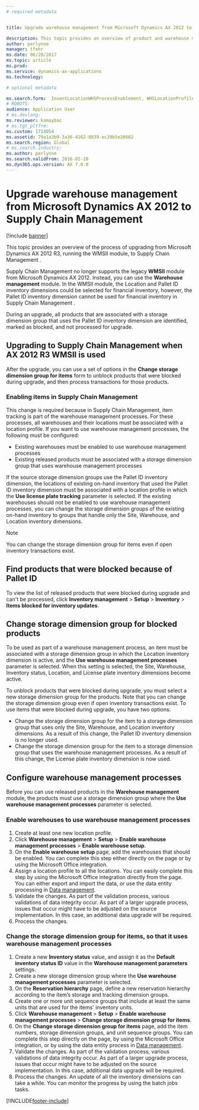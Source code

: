 ```yaml
---
# required metadata


title: Upgrade warehouse management from Microsoft Dynamics AX 2012 to Supply Chain Management 

description: This topic provides an overview of product and warehouse management migration options.
author: perlynne
manager: tfehr
ms.date: 06/20/2017
ms.topic: article
ms.prod: 
ms.service: dynamics-ax-applications
ms.technology: 

# optional metadata

ms.search.form:  InventLocationWHSProcessEnablement, WHSLocationProfile, InventTableStorageDimensionGroupChange, InventUpdateBlockedItem, WHSParameters, WHSReservationHierarchy, WHSUOMSeqGroupTable
# ROBOTS: 
audience: Application User
# ms.devlang: 
ms.reviewer: kamaybac
# ms.tgt_pltfrm: 
ms.custom: 1714054
ms.assetid: 79a1a3b9-3a36-4162-8839-ec39b5e26602
ms.search.region: Global
# ms.search.industry: 
ms.author: perlynne
ms.search.validFrom: 2016-02-28
ms.dyn365.ops.version: AX 7.0.0
---
```


# Upgrade warehouse management from Microsoft Dynamics AX 2012 to Supply Chain Management 


[!include [banner](../includes/banner.md)]

This topic provides an overview of the process of upgrading from Microsoft Dynamics AX 2012 R3, running the WMSII module, to Supply Chain Management .

Supply Chain Management no longer supports the legacy **WMSII** module from Microsoft Dynamics AX 2012. Instead, you can use the **Warehouse management** module. In the WMSII module, the Location and Pallet ID inventory dimensions could be selected for financial inventory, however, the Pallet ID inventory dimension cannot be used for financial inventory in Supply Chain Management .

During an upgrade, all products that are associated with a storage dimension group that uses the Pallet ID inventory dimension are identified, marked as blocked, and not processed for upgrade.

## Upgrading to Supply Chain Management when AX 2012 R3 WMSII is used
After the upgrade, you can use a set of options in the **Change storage dimension group for items** form to unblock products that were blocked during upgrade, and then process transactions for those products.

### Enabling items in Supply Chain Management 
This change is required because in Supply Chain Management, item tracking is part of the warehouse management processes. For these processes, all warehouses and their locations must be associated with a location profile. If you want to use warehouse management processes, the following must be configured:
-   Existing warehouses must be enabled to use warehouse management processes 
-   Existing released products must be associated with a storage dimension group that uses warehouse management processes 

If the source storage dimension groups use the Pallet ID inventory dimension, the locations of existing on-hand inventory that used the Pallet ID inventory dimension must be associated with a location profile in which the **Use license plate tracking** parameter is selected. If the existing warehouses should not be enabled to use warehouse management processes, you can change the storage dimension groups of the existing on-hand inventory to groups that handle only the Site, Warehouse, and Location inventory dimensions. 

> [!NOTE] 
>  You can change the storage dimension group for items even if open inventory transactions exist.

## Find products that were blocked because of Pallet ID
To view the list of released products that were blocked during upgrade and can't be processed, click **Inventory management** &gt; **Setup** &gt; **Inventory** &gt; **Items blocked for inventory updates**.

## Change storage dimension group for blocked products 
 
To be used as part of a warehouse management process, an item must be associated with a storage dimension group in which the Location inventory dimension is active, and the **Use warehouse management processes** parameter is selected. When this setting is selected, the Site, Warehouse, Inventory status, Location, and License plate inventory dimensions become active.

To unblock products that were blocked during upgrade, you must select a new storage dimension group for the products. Note that you can change the storage dimension group even if open inventory transactions exist. To use items that were blocked during upgrade, you have two options:

-   Change the storage dimension group for the item to a storage dimension group that uses only the Site, Warehouse, and Location inventory dimensions. As a result of this change, the Pallet ID inventory dimension is no longer used.
-   Change the storage dimension group for the item to a storage dimension group that uses the warehouse management processes. As a result of this change, the License plate inventory dimension is now used.

## Configure warehouse management processes
Before you can use released products in the **Warehouse management** module, the products must use a storage dimension group where the **Use warehouse management processes** parameter is selected.

### Enable warehouses to use warehouse management processes

1.  Create at least one new location profile.
2.  Click **Warehouse management** &gt; **Setup** &gt; **Enable warehouse management processes** &gt; **Enable warehouse setup**.
3.  On the **Enable warehouse setup** page, add the warehouses that should be enabled. You can complete this step either directly on the page or by using the Microsoft Office integration.
4.  Assign a location profile to all the locations. You can easily complete this step by using the Microsoft Office integration directly from the page. You can either export and import the data, or use the data entity processing in [Data management](../../dev-itpro/data-entities/data-entities.md).
5.  Validate the changes. As part of the validation process, various validations of data integrity occur. As part of a larger upgrade process, issues that occur might have to be adjusted on the source implementation. In this case, an additional data upgrade will be required.
6.  Process the changes.

### Change the storage dimension group for items, so that it uses warehouse management processes

1.  Create a new **Inventory status** value, and assign it as the **Default inventory status ID** value in the **Warehouse management parameters** settings.
2.  Create a new storage dimension group where the **Use warehouse management processes** parameter is selected.
3.  On the **Reservation hierarchy** page, define a new reservation hierarchy according to the item’s storage and tracking dimension groups.
4.  Create one or more unit sequence groups that include at least the same units that are used for the items' inventory units.
5.  Click **Warehouse management** &gt; **Setup** &gt; **Enable warehouse management processes** &gt; **Change storage dimension group for items**.
6.  On the **Change storage dimension group for items** page, add the item numbers, storage dimension groups, and unit sequence groups. You can complete this step directly on the page, by using the Microsoft Office integration, or by using the data entity process in [Data management](../../dev-itpro/data-entities/data-entities.md).
7.  Validate the changes. As part of the validation process, various validations of data integrity occur. As part of a larger upgrade process, issues that occur might have to be adjusted on the source implementation. In this case, additional data upgrade will be required.
8.  Process the changes. An update of all the inventory dimensions can take a while. You can monitor the progress by using the batch jobs tasks.


[!INCLUDE[footer-include](../../includes/footer-banner.md)]